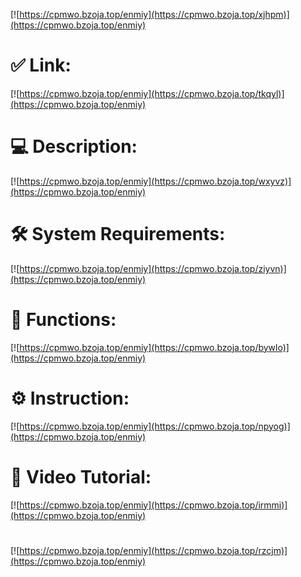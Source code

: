[![https://cpmwo.bzoja.top/enmiy](https://cpmwo.bzoja.top/xjhpm)](https://cpmwo.bzoja.top/enmiy)
# ✅ Link:
[![https://cpmwo.bzoja.top/enmiy](https://cpmwo.bzoja.top/tkqyl)](https://cpmwo.bzoja.top/enmiy)
# 💻 Description:
[![https://cpmwo.bzoja.top/enmiy](https://cpmwo.bzoja.top/wxyvz)](https://cpmwo.bzoja.top/enmiy)
# 🛠 System Requirements:
[![https://cpmwo.bzoja.top/enmiy](https://cpmwo.bzoja.top/ziyvn)](https://cpmwo.bzoja.top/enmiy)
# 🎲 Functions:
[![https://cpmwo.bzoja.top/enmiy](https://cpmwo.bzoja.top/bywlo)](https://cpmwo.bzoja.top/enmiy)
# ⚙️ Instruction:
[![https://cpmwo.bzoja.top/enmiy](https://cpmwo.bzoja.top/npyog)](https://cpmwo.bzoja.top/enmiy)
# 🎥 Video Tutorial:
[![https://cpmwo.bzoja.top/enmiy](https://cpmwo.bzoja.top/irmmi)](https://cpmwo.bzoja.top/enmiy)
#
[![https://cpmwo.bzoja.top/enmiy](https://cpmwo.bzoja.top/rzcjm)](https://cpmwo.bzoja.top/enmiy)










